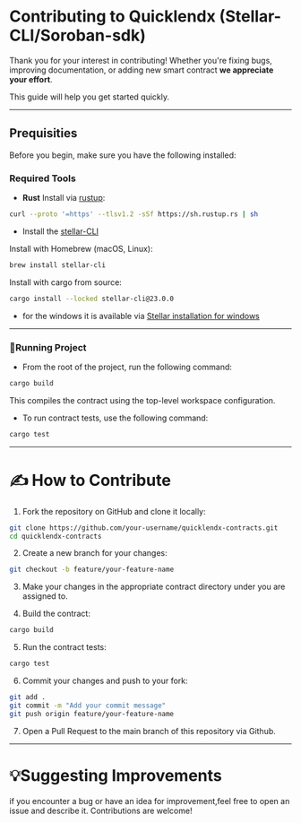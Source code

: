 # Contributing to Quicklendx (Stellar-CLI/Soroban-sdk)

Thank you for your interest in contributing! Whether you're fixing bugs, improving documentation, or adding new smart contract **we appreciate your effort**.

This guide will help you get started quickly.

---

## Prequisities

Before you begin, make sure you have the following installed:

### Required Tools

- **Rust** Install via [rustup](https://rustup.rs):

```bash
curl --proto '=https' --tlsv1.2 -sSf https://sh.rustup.rs | sh
```

- Install the [stellar-CLI](https://developers.stellar.org/docs/build/smart-contracts/getting-started/setup#install-the-stellar-cli)

Install with Homebrew (macOS, Linux):
```bash
brew install stellar-cli
```

Install with cargo from source:
```bash
cargo install --locked stellar-cli@23.0.0
```

- for the windows it is available via [Stellar installation for windows](https://developers.stellar.org/docs/build/smart-contracts/getting-started/setup#install-the-stellar-cli)

---

### 🧪Running Project

- From the root of the project, run the following command:

```bash
cargo build
```

This compiles the contract using the top-level workspace configuration.

- To run contract tests, use the following command:

```bash
cargo test
```

---

# ✍️ How to Contribute

1. Fork the repository on GitHub and clone it locally:

```bash
git clone https://github.com/your-username/quicklendx-contracts.git
cd quicklendx-contracts
```

2. Create a new branch for your changes:

```bash
git checkout -b feature/your-feature-name
```

3. Make your changes in the appropriate contract directory under you are assigned to.

4. Build the contract:

```bash
cargo build
```

5. Run the contract tests:

```bash
cargo test
```

6. Commit your changes and push to your fork:

```bash
git add .
git commit -m "Add your commit message"
git push origin feature/your-feature-name
```

7. Open a Pull Request to the main branch of this repository via Github.

---

# 💡Suggesting Improvements

if you encounter a bug or have an idea for improvement,feel free to open an issue and describe it. Contributions are welcome!

